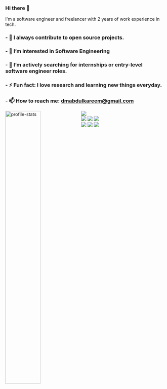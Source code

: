 ### Hi there 👋
 I'm a software engineer and freelancer with 2 years of work experience in tech. 
### - 🔭 I always contribute to open source projects.  
### - 👀 I’m interested in Software Engineering
### - 💞️ I’m actively searching for internships or entry-level software engineer roles.
### - ⚡ Fun fact: I love research and learning new things everyday.
### - 📫 How to reach me: dmabdulkareem@gmail.com

<img align="left" alt="profile-stats" src="https://github-readme-stats.vercel.app/api?username=AdamAbdulkareem&theme=dark&show_icons=true" width="47%" align="left"/>
<img src="https://github-readme-stats.vercel.app/api/top-langs/?username=AdamAbdulkareem&langs_count=8">
<!--<img src="https://github-readme-stats.vercel.app/api/top-langs/?username=AdamAbdulkareem&layout=compact" width="47%"/>-->
<div>
<img src="https://img.shields.io/badge/html5-%23E34F26.svg?style=for-the-badge&logo=html5&logoColor=white"/>
<img src="https://img.shields.io/badge/css3-%231572B6.svg?style=for-the-badge&logo=css3&logoColor=white"/>
<img src="https://img.shields.io/badge/javascript-%23323330.svg?style=for-the-badge&logo=javascript&logoColor=%23F7DF1E"/>
 </br>
<img src="https://img.shields.io/badge/c-%2300599C.svg?style=for-the-badge&logo=c&logoColor=white"/>
<img src="https://img.shields.io/badge/python-3670A0?style=for-the-badge&logo=python&logoColor=ffdd54"/>
<img src="https://img.shields.io/badge/git-%23F05033.svg?style=for-the-badge&logo=git&logoColor=white" />
</div>
